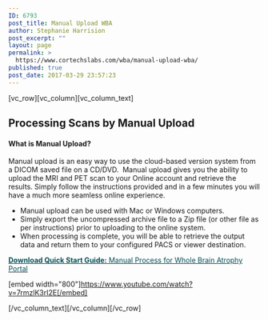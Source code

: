 ```yaml
---
ID: 6793
post_title: Manual Upload WBA
author: Stephanie Harrision
post_excerpt: ""
layout: page
permalink: >
  https://www.cortechslabs.com/wba/manual-upload-wba/
published: true
post_date: 2017-03-29 23:57:23
---
```

[vc_row][vc_column][vc_column_text]
<h2>Processing Scans by Manual Upload</h2>
<h4>What is Manual Upload?</h4>
<p class="margin">Manual upload is an easy way to use the cloud-based version system from a DICOM saved file on a CD/DVD.  Manual upload gives you the ability to upload the MRI and PET scan to your Online account and retrieve the results. Simply follow the instructions provided and in a few minutes you will have a much more seamless online experience.</p>

<ul>
 	<li class="margin">Manual upload can be used with Mac or Windows computers.</li>
 	<li class="margin">Simply export the uncompressed archive file to a Zip file (or other file as per instructions) prior to uploading to the online system.</li>
 	<li class="margin">When processing is complete, you will be able to retrieve the output data and return them to your configured PACS or viewer destination.</li>
</ul>
<a title="NeuroQuant Manual Upload" href="https://www.cortechslabs.com/wp-content/uploads/2017/03/08.2015NQ-Whole-Brain-Manual.pdf" target="_blank"><span style="color: #045058;"><strong>Download Quick Start Guide:</strong> Manual Process for Whole Brain Atrophy Portal</span></a>

[embed width="800"]https://www.youtube.com/watch?v=7rmzlK3rI2E[/embed]

[/vc_column_text][/vc_column][/vc_row]
